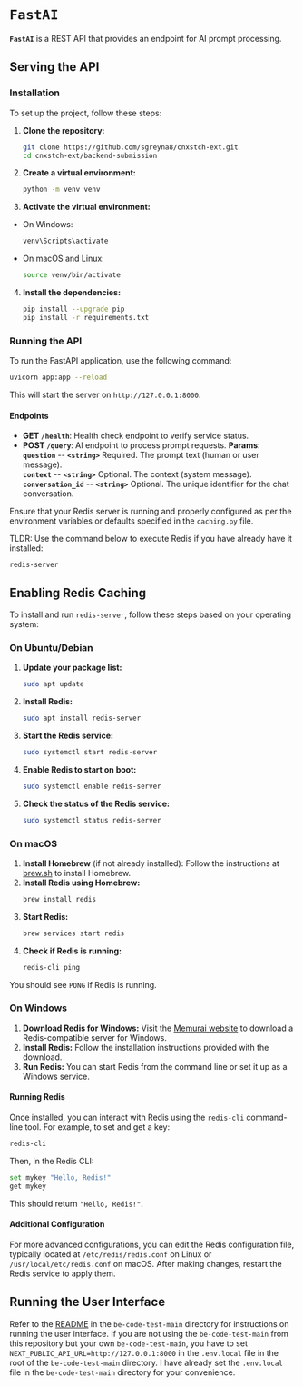 # `FastAI`
**`FastAI`** is a REST API that provides an endpoint for AI prompt processing.

## Serving the API
### Installation
To set up the project, follow these steps:
1. **Clone the repository:**
    ```bash
    git clone https://github.com/sgreyna8/cnxstch-ext.git
    cd cnxstch-ext/backend-submission
    ```
2. **Create a virtual environment:**
    ```bash
    python -m venv venv
    ```
3. **Activate the virtual environment:**
- On Windows:
    ```bash
    venv\Scripts\activate
    ```
- On macOS and Linux:
    ```bash
    source venv/bin/activate
    ```
4. **Install the dependencies:**
    ```bash
    pip install --upgrade pip
    pip install -r requirements.txt
    ```

### Running the API
To run the FastAPI application, use the following command:
```bash
uvicorn app:app --reload
```

This will start the server on `http://127.0.0.1:8000`.

#### Endpoints
- **GET `/health`**: Health check endpoint to verify service status.
- **POST `/query`**: AI endpoint to process prompt requests.
    **Params**: <br>
        **`question`** -- **`<string>`** Required. The prompt text (human or user message).<br>
        **`context`** -- **`<string>`** Optional. The context (system message).<br>
        **`conversation_id`** -- **`<string>`** Optional. The unique identifier for the chat conversation.

Ensure that your Redis server is running and properly configured as per the environment variables or defaults specified in the `caching.py` file.

TLDR: Use the command below to execute Redis if you have already have it installed:
```
redis-server
```

## Enabling Redis Caching
To install and run `redis-server`, follow these steps based on your operating system:

### On Ubuntu/Debian
1. **Update your package list:**
    ```bash
    sudo apt update
    ```
2. **Install Redis:**
    ```bash
    sudo apt install redis-server
    ```
3. **Start the Redis service:**
    ```bash
    sudo systemctl start redis-server
    ```
4. **Enable Redis to start on boot:**
    ```bash
    sudo systemctl enable redis-server
    ```
5. **Check the status of the Redis service:**
    ```bash
    sudo systemctl status redis-server
    ```

### On macOS
1. **Install Homebrew** (if not already installed):
    Follow the instructions at [brew.sh](https://brew.sh/) to install Homebrew.
2. **Install Redis using Homebrew:**
    ```bash
    brew install redis
    ```
3. **Start Redis:**
    ```bash
    brew services start redis
    ```
4. **Check if Redis is running:**
    ```bash
    redis-cli ping
    ```
You should see `PONG` if Redis is running.

### On Windows
1. **Download Redis for Windows:**
    Visit the [Memurai website]([https://www.memurai.com/get-memurai]) to download a Redis-compatible server for Windows.
2. **Install Redis:**
    Follow the installation instructions provided with the download.
3. **Run Redis:**
    You can start Redis from the command line or set it up as a Windows service.
#### Running Redis
Once installed, you can interact with Redis using the `redis-cli` command-line tool. For example, to set and get a key:
```bash
redis-cli
```
Then, in the Redis CLI:
```bash
set mykey "Hello, Redis!"
get mykey
```
This should return `"Hello, Redis!"`.

#### Additional Configuration
For more advanced configurations, you can edit the Redis configuration file, typically located at `/etc/redis/redis.conf` on Linux or `/usr/local/etc/redis.conf` on macOS. After making changes, restart the Redis service to apply them.

## Running the User Interface
Refer to the [README](../tree/main/be-code-test-main/README.md) in the `be-code-test-main` directory for instructions on running the user interface. If you are not using the `be-code-test-main` from this repository but your own `be-code-test-main`, you have to set `NEXT_PUBLIC_API_URL=http://127.0.0.1:8000` in the `.env.local` file in the root of the `be-code-test-main` directory. I have already set the `.env.local` file in the `be-code-test-main` directory for your convenience.
